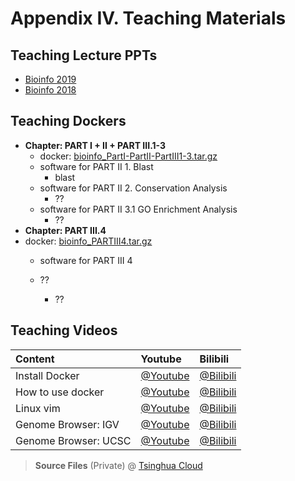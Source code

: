 # Appendix IV. Teaching Materials

## Teaching Lecture PPTs

* [Bioinfo 2019](https://cloud.tsinghua.edu.cn/d/f361101fc62e49df960b/?p=/bioinfo2019/Lectures&mode=list)
* [Bioinfo 2018](https://cloud.tsinghua.edu.cn/d/f361101fc62e49df960b/?p=/bioinfo2018&mode=list)

## Teaching Dockers


* **Chapter: PART I + II + PART III.1-3**
  * docker: [bioinfo\_PartI-PartII-PartIII1-3.tar.gz](https://cloud.tsinghua.edu.cn/f/d13efde9c3e9413ba4ee/)
  * software for PART II 1. Blast
    * blast
  * software for PART II 2. Conservation Analysis
    * ??
  * software for PART II 3.1 GO Enrichment Analysis
    * ??
* **Chapter: PART III.4**
* docker: [bioinfo_PARTIII4.tar.gz]()
  * software for PART III 4
  
  * ??
    * ??

## Teaching Videos

| Content | Youtube | Bilibili |
| :--- | :--- | :--- |
| Install Docker | [@Youtube](https://youtu.be/c1ldhV7dAhg) | [@Bilibili](https://www.bilibili.com/video/av30426956/) |
| How to use docker|[@Youtube](https://youtu.be/vp0t2T1KFG4)|[@Bilibili](https://www.bilibili.com/video/av66604789?pop_share=1)|
| Linux vim|[@Youtube](https://youtu.be/isKMZMlSWa0)|[@Bilibili](https://www.bilibili.com/video/av66604626?pop_share=1)|
| Genome Browser: IGV | [@Youtube](https://youtu.be/6_1ZcVw7ptU) | [@Bilibili](https://www.bilibili.com/video/av30448472/) |
| Genome Browser: UCSC | [@Youtube](https://youtu.be/eTgEtfI65hA) | [@Bilibili](https://www.bilibili.com/video/av30448417) |

> **Source Files** \(Private\) @ [Tsinghua Cloud](https://cloud.tsinghua.edu.cn/#group/7836/lib/63522c16-a0b9-40c1-a601-ac310535756f/Bioinformatics%20Tutorial/Video/Basic%20Videos)

